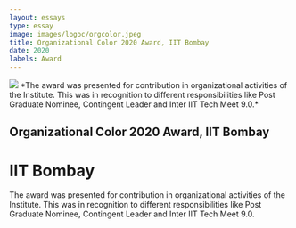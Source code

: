 ```yaml
---
layout: essays  
type: essay
image: images/logoc/orgcolor.jpeg
title: Organizational Color 2020 Award, IIT Bombay
date: 2020 
labels: Award
---
```


<img class="ui image" src="{{ site.baseurl }}/images/logoc/orgcolor.jpeg ">
*The award was presented for contribution in organizational activities of the Institute. This was in recognition to different responsibilities like Post Graduate Nominee, Contingent Leader and Inter IIT Tech Meet 9.0.*

## Organizational Color 2020 Award, IIT Bombay
# IIT Bombay
The award was presented for contribution in organizational activities of the Institute. This was in recognition to different responsibilities like Post Graduate Nominee, Contingent Leader and Inter IIT Tech Meet 9.0.
